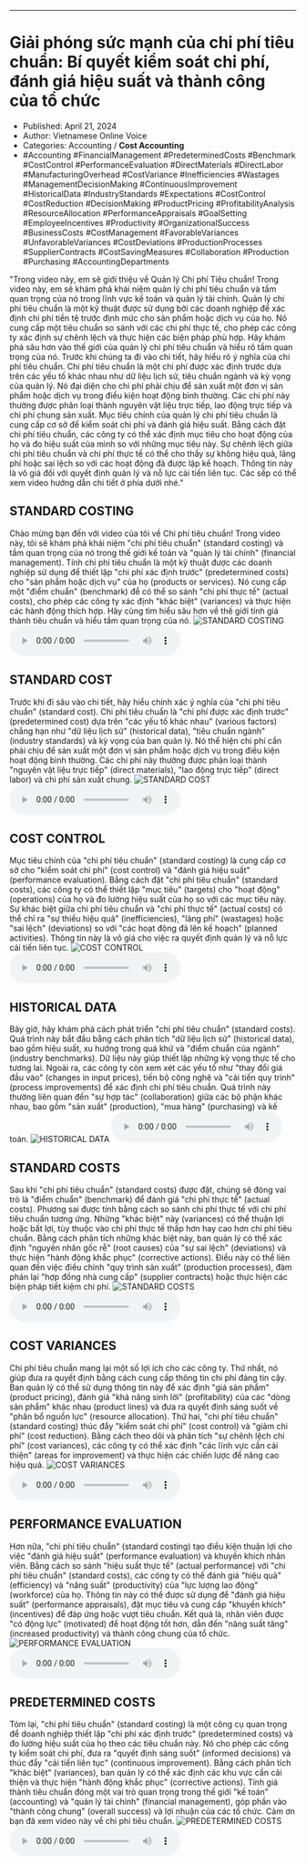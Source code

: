 
---

# Giải phóng sức mạnh của chi phí tiêu chuẩn: Bí quyết kiểm soát chi phí, đánh giá hiệu suất và thành công của tổ chức

- Published: April 21, 2024
- Author: Vietnamese Online Voice
- Categories: Accounting / **Cost Accounting**
- #Accounting #FinancialManagement #PredeterminedCosts #Benchmark #CostControl #PerformanceEvaluation #DirectMaterials #DirectLabor #ManufacturingOverhead #CostVariance #Inefficiencies #Wastages #ManagementDecisionMaking #ContinuousImprovement #HistoricalData #IndustryStandards #Expectations #CostControl #CostReduction #DecisionMaking #ProductPricing #ProfitabilityAnalysis #ResourceAllocation #PerformanceAppraisals #GoalSetting #EmployeeIncentives #Productivity #OrganizationalSuccess #BusinessCosts #CostManagement #FavorableVariances #UnfavorableVariances #CostDeviations #ProductionProcesses #SupplierContracts #CostSavingMeasures #Collaboration #Production #Purchasing #AccountingDepartments

"Trong video này, em sẽ giới thiệu về Quản lý Chi phí Tiêu chuẩn! Trong video này, em sẽ khám phá khái niệm quản lý chi phí tiêu chuẩn và tầm quan trọng của nó trong lĩnh vực kế toán và quản lý tài chính. Quản lý chi phí tiêu chuẩn là một kỹ thuật được sử dụng bởi các doanh nghiệp để xác định chi phí tiền tệ trước định mức cho sản phẩm hoặc dịch vụ của họ. Nó cung cấp một tiêu chuẩn so sánh với các chi phí thực tế, cho phép các công ty xác định sự chênh lệch và thực hiện các biện pháp phù hợp. Hãy khám phá sâu hơn vào thế giới của quản lý chi phí tiêu chuẩn và hiểu rõ tầm quan trọng của nó. Trước khi chúng ta đi vào chi tiết, hãy hiểu rõ ý nghĩa của chi phí tiêu chuẩn. Chi phí tiêu chuẩn là một chi phí được xác định trước dựa trên các yếu tố khác nhau như dữ liệu lịch sử, tiêu chuẩn ngành và kỳ vọng của quản lý. Nó đại diện cho chi phí phải chịu để sản xuất một đơn vị sản phẩm hoặc dịch vụ trong điều kiện hoạt động bình thường. Các chi phí này thường được phân loại thành nguyên vật liệu trực tiếp, lao động trực tiếp và chi phí chung sản xuất. Mục tiêu chính của quản lý chi phí tiêu chuẩn là cung cấp cơ sở để kiểm soát chi phí và đánh giá hiệu suất. Bằng cách đặt chi phí tiêu chuẩn, các công ty có thể xác định mục tiêu cho hoạt động của họ và đo hiệu suất của mình so với những mục tiêu này. Sự chênh lệch giữa chi phí tiêu chuẩn và chi phí thực tế có thể cho thấy sự không hiệu quả, lãng phí hoặc sai lệch so với các hoạt động đã được lập kế hoạch. Thông tin này là vô giá đối với quyết định quản lý và nỗ lực cải tiến liên tục. Các sếp có thể xem video hướng dẫn chi tiết ở phía dưới nhé."


## STANDARD COSTING

Chào mừng bạn đến với video của tôi về Chi phí tiêu chuẩn! Trong video này, tôi sẽ khám phá khái niệm "chi phí tiêu chuẩn" (standard costing) và tầm quan trọng của nó trong thế giới kế toán và "quản lý tài chính" (financial management). Tính chi phí tiêu chuẩn là một kỹ thuật được các doanh nghiệp sử dụng để thiết lập "chi phí xác định trước" (predetermined costs) cho "sản phẩm hoặc dịch vụ" của họ (products or services). Nó cung cấp một "điểm chuẩn" (benchmark) để có thể so sánh "chi phí thực tế" (actual costs), cho phép các công ty xác định "khác biệt" (variances) và thực hiện các hành động thích hợp. Hãy cùng tìm hiểu sâu hơn về thế giới tính giá thành tiêu chuẩn và hiểu tầm quan trọng của nó.
![STANDARD COSTING](https://http-archiver-apis-production-80.schnworks.com/storage/images/transitions/2024-04-21/transition-64793306163-Montserrat-ExtraBold-7B1FA2.jpg)
<audio controls>
    <source src="https://http-archiver-apis-production-80.schnworks.com/storage/audio/file-56491397468.mp3" type="audio/mpeg">
</audio>



## STANDARD COST

Trước khi đi sâu vào chi tiết, hãy hiểu chính xác ý nghĩa của "chi phí tiêu chuẩn" (standard cost). Chi phí tiêu chuẩn là "chi phí được xác định trước" (predetermined cost) dựa trên "các yếu tố khác nhau" (various factors) chẳng hạn như "dữ liệu lịch sử" (historical data), "tiêu chuẩn ngành" (industry standards) và kỳ vọng của ban quản lý. Nó thể hiện chi phí cần phải chịu để sản xuất một đơn vị sản phẩm hoặc dịch vụ trong điều kiện hoạt động bình thường. Các chi phí này thường được phân loại thành "nguyên vật liệu trực tiếp" (direct materials), "lao động trực tiếp" (direct labor) và chi phí sản xuất chung.
![STANDARD COST](https://http-archiver-apis-production-80.schnworks.com/storage/images/transitions/2024-04-21/transition--20797332223-Montserrat-Thin-4A148C.jpg)
<audio controls>
    <source src="https://http-archiver-apis-production-80.schnworks.com/storage/audio/file-29602465218.mp3" type="audio/mpeg">
</audio>



## COST CONTROL

Mục tiêu chính của "chi phí tiêu chuẩn" (standard costing) là cung cấp cơ sở cho "kiểm soát chi phí" (cost control) và "đánh giá hiệu suất" (performance evaluation). Bằng cách đặt "chi phí tiêu chuẩn" (standard costs), các công ty có thể thiết lập "mục tiêu" (targets) cho "hoạt động" (operations) của họ và đo lường hiệu suất của họ so với các mục tiêu này. Sự khác biệt giữa chi phí tiêu chuẩn và "chi phí thực tế" (actual costs) có thể chỉ ra "sự thiếu hiệu quả" (inefficiencies), "lãng phí" (wastages) hoặc "sai lệch" (deviations) so với "các hoạt động đã lên kế hoạch" (planned activities). Thông tin này là vô giá cho việc ra quyết định quản lý và nỗ lực cải tiến liên tục.
![COST CONTROL](https://http-archiver-apis-production-80.schnworks.com/storage/images/transitions/2024-04-21/transition--25529018805-Montserrat-SemiBold-4A148C.jpg)
<audio controls>
    <source src="https://http-archiver-apis-production-80.schnworks.com/storage/audio/file-24789670894.mp3" type="audio/mpeg">
</audio>



## HISTORICAL DATA

Bây giờ, hãy khám phá cách phát triển "chi phí tiêu chuẩn" (standard costs). Quá trình này bắt đầu bằng cách phân tích "dữ liệu lịch sử" (historical data), bao gồm hiệu suất, xu hướng trong quá khứ và "điểm chuẩn của ngành" (industry benchmarks). Dữ liệu này giúp thiết lập những kỳ vọng thực tế cho tương lai. Ngoài ra, các công ty còn xem xét các yếu tố như "thay đổi giá đầu vào" (changes in input prices), tiến bộ công nghệ và "cải tiến quy trình" (process improvements) để xác định chi phí tiêu chuẩn. Quá trình này thường liên quan đến "sự hợp tác" (collaboration) giữa các bộ phận khác nhau, bao gồm "sản xuất" (production), "mua hàng" (purchasing) và kế toán.
![HISTORICAL DATA](https://http-archiver-apis-production-80.schnworks.com/storage/images/transitions/2024-04-21/transition-13850106195-Montserrat-ExtraBold-880E4F.jpg)
<audio controls>
    <source src="https://http-archiver-apis-production-80.schnworks.com/storage/audio/file-3789831393.mp3" type="audio/mpeg">
</audio>



## STANDARD COSTS

Sau khi "chi phí tiêu chuẩn" (standard costs) được đặt, chúng sẽ đóng vai trò là "điểm chuẩn" (benchmark) để đánh giá "chi phí thực tế" (actual costs). Phương sai được tính bằng cách so sánh chi phí thực tế với chi phí tiêu chuẩn tương ứng. Những "khác biệt" này (variances) có thể thuận lợi hoặc bất lợi, tùy thuộc vào chi phí thực tế thấp hơn hay cao hơn chi phí tiêu chuẩn. Bằng cách phân tích những khác biệt này, ban quản lý có thể xác định "nguyên nhân gốc rễ" (root causes) của "sự sai lệch" (deviations) và thực hiện "hành động khắc phục" (corrective actions). Điều này có thể liên quan đến việc điều chỉnh "quy trình sản xuất" (production processes), đàm phán lại "hợp đồng nhà cung cấp" (supplier contracts) hoặc thực hiện các biện pháp tiết kiệm chi phí.
![STANDARD COSTS](https://http-archiver-apis-production-80.schnworks.com/storage/images/transitions/2024-04-21/transition-10243335401-Montserrat-Medium-9C27B0.jpg)
<audio controls>
    <source src="https://http-archiver-apis-production-80.schnworks.com/storage/audio/file-14479320120.mp3" type="audio/mpeg">
</audio>



## COST VARIANCES

Chi phí tiêu chuẩn mang lại một số lợi ích cho các công ty. Thứ nhất, nó giúp đưa ra quyết định bằng cách cung cấp thông tin chi phí đáng tin cậy. Ban quản lý có thể sử dụng thông tin này để xác định "giá sản phẩm" (product pricing), đánh giá "khả năng sinh lời" (profitability) của các "dòng sản phẩm" khác nhau (product lines) và đưa ra quyết định sáng suốt về "phân bổ nguồn lực" (resource allocation). Thứ hai, "chi phí tiêu chuẩn" (standard costing) thúc đẩy "kiểm soát chi phí" (cost control) và "giảm chi phí" (cost reduction). Bằng cách theo dõi và phân tích "sự chênh lệch chi phí" (cost variances), các công ty có thể xác định "các lĩnh vực cần cải thiện" (areas for improvement) và thực hiện các chiến lược để nâng cao hiệu quả.
![COST VARIANCES](https://http-archiver-apis-production-80.schnworks.com/storage/images/transitions/2024-04-21/transition--18378610097-Montserrat-Bold-004895.jpg)
<audio controls>
    <source src="https://http-archiver-apis-production-80.schnworks.com/storage/audio/file-50661764082.mp3" type="audio/mpeg">
</audio>



## PERFORMANCE EVALUATION

Hơn nữa, "chi phí tiêu chuẩn" (standard costing) tạo điều kiện thuận lợi cho việc "đánh giá hiệu suất" (performance evaluation) và khuyến khích nhân viên. Bằng cách so sánh "hiệu suất thực tế" (actual performance) với "chi phí tiêu chuẩn" (standard costs), các công ty có thể đánh giá "hiệu quả" (efficiency) và "năng suất" (productivity) của "lực lượng lao động" (workforce) của họ. Thông tin này có thể được sử dụng để "đánh giá hiệu suất" (performance appraisals), đặt mục tiêu và cung cấp "khuyến khích" (incentives) để đáp ứng hoặc vượt tiêu chuẩn. Kết quả là, nhân viên được "có động lực" (motivated) để hoạt động tốt hơn, dẫn đến "năng suất tăng" (increased productivity) và thành công chung của tổ chức.
![PERFORMANCE EVALUATION](https://http-archiver-apis-production-80.schnworks.com/storage/images/transitions/2024-04-21/transition-12898185839-Montserrat-Bold-7B1FA2.jpg)
<audio controls>
    <source src="https://http-archiver-apis-production-80.schnworks.com/storage/audio/file-1877173111.mp3" type="audio/mpeg">
</audio>



## PREDETERMINED COSTS

Tóm lại, "chi phí tiêu chuẩn" (standard costing) là một công cụ quan trọng để doanh nghiệp thiết lập "chi phí xác định trước" (predetermined costs) và đo lường hiệu suất của họ theo các tiêu chuẩn này. Nó cho phép các công ty kiểm soát chi phí, đưa ra "quyết định sáng suốt" (informed decisions) và thúc đẩy "cải tiến liên tục" (continuous improvement). Bằng cách phân tích "khác biệt" (variances), ban quản lý có thể xác định các khu vực cần cải thiện và thực hiện "hành động khắc phục" (corrective actions). Tính giá thành tiêu chuẩn đóng một vai trò quan trọng trong thế giới "kế toán" (accounting) và "quản lý tài chính" (financial management), góp phần vào "thành công chung" (overall success) và lợi nhuận của các tổ chức. Cảm ơn bạn đã xem video này về chi phí tiêu chuẩn.
![PREDETERMINED COSTS](https://http-archiver-apis-production-80.schnworks.com/storage/images/transitions/2024-04-21/transition-24666728475-Montserrat-ExtraBold-673AB7.jpg)
<audio controls>
    <source src="https://http-archiver-apis-production-80.schnworks.com/storage/audio/file-25857529141.mp3" type="audio/mpeg">
</audio>


